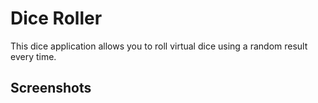 # Dice Roller

This dice application allows you to roll virtual dice using a random result every time.

## Screenshots
